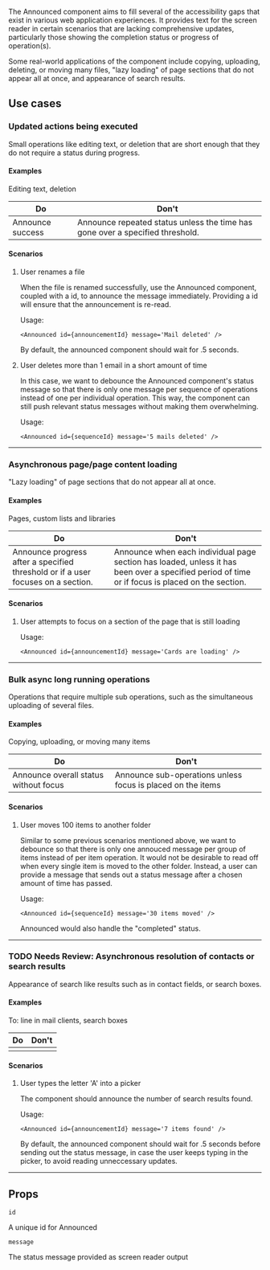 The Announced component aims to fill several of the accessibility gaps that exist in various web application experiences.
It provides text for the screen reader in certain scenarios that are lacking comprehensive updates, particularly those showing
the completion status or progress of operation(s).

Some real-world applications of the component include copying, uploading, deleting, or moving many files, "lazy loading" of
page sections that do not appear all at once, and appearance of search results.

## Use cases

### Updated actions being executed
Small operations like editing text, or deletion that are short enough that they do not require a status during progress.

#### Examples
Editing text, deletion

| Do                | Don't             |
| ----------------- | ----------------- |
| Announce success  | Announce repeated status unless the time has gone over a specified threshold. |

#### Scenarios
1. User renames a file

    When the file is renamed successfully, use the Announced component, coupled with a id, to announce the message immediately. Providing a id will ensure that the announcement is re-read.

    Usage:
    ```
    <Announced id={announcementId} message='Mail deleted' />
    ```

    By default, the announced component should wait for .5 seconds.

2. User deletes more than 1 email in a short amount of time

    In this case, we want to debounce the Announced component's status message so that there is only one message per sequence of operations instead of one per individual operation. This way, the component can still push relevant status messages without making them overwhelming.

    Usage:
    ```
    <Announced id={sequenceId} message='5 mails deleted' />
    ```

***
### Asynchronous page/page content loading
"Lazy loading" of page sections that do not appear all at once.

#### Examples
Pages, custom lists and libraries

| Do                | Don't             |
| ----------------- | ----------------- |
| Announce progress after a specified threshold or if a user focuses on a section.  | Announce when each individual page section has loaded, unless it has been over a specified period of time or if focus is placed on the section.  |

#### Scenarios
1. User attempts to focus on a section of the page that is still loading

    Usage:
    ```
    <Announced id={announcementId} message='Cards are loading' />
    ```

***
### Bulk async long running operations
Operations that require multiple sub operations, such as the simultaneous uploading of several files.

#### Examples
Copying, uploading, or moving many items

| Do                | Don't             |
| ----------------- | ----------------- |
| Announce overall status without focus  | Announce sub-operations unless focus is placed on the items  |

#### Scenarios
1. User moves 100 items to another folder

    Similar to some previous scenarios mentioned above, we want to debounce so that there is only one annouced message per group of items instead of per item operation. It would not be desirable to read off when every single item is moved to the other folder. Instead, a user can provide a message that sends out a status message after a chosen amount of time has passed.

    Usage:
    ```
    <Announced id={sequenceId} message='30 items moved' />
    ```

    Announced would also handle the "completed" status.

***
### **TODO Needs Review**: Asynchronous resolution of contacts or search results
Appearance of search like results such as in contact fields, or search boxes.

#### Examples
To: line in mail clients, search boxes

| Do                | Don't             |
| ----------------- | ----------------- |
|                   |                   |

#### Scenarios
1. User types the letter 'A' into a picker

    The component should announce the number of search results found.

    Usage:
    ```
    <Announced id={announcementId} message='7 items found' />
    ```

    By default, the announced component should wait for .5 seconds before sending out the status message, in case the user keeps typing in the picker, to avoid reading unneccessary updates.

***
## Props

`id`

A unique id for Announced

`message`

The status message provided as screen reader output
